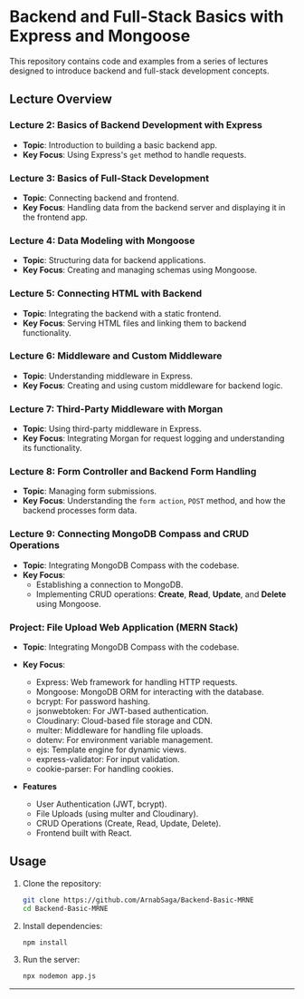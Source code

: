 # Backend and Full-Stack Basics with Express and Mongoose

This repository contains code and examples from a series of lectures designed to introduce backend and full-stack development concepts.

## Lecture Overview

### Lecture 2: Basics of Backend Development with Express
- **Topic**: Introduction to building a basic backend app.
- **Key Focus**: Using Express's `get` method to handle requests.

### Lecture 3: Basics of Full-Stack Development
- **Topic**: Connecting backend and frontend.
- **Key Focus**: Handling data from the backend server and displaying it in the frontend app.

### Lecture 4: Data Modeling with Mongoose
- **Topic**: Structuring data for backend applications.
- **Key Focus**: Creating and managing schemas using Mongoose.

### Lecture 5: Connecting HTML with Backend
- **Topic**: Integrating the backend with a static frontend.
- **Key Focus**: Serving HTML files and linking them to backend functionality.

### Lecture 6: Middleware and Custom Middleware
- **Topic**: Understanding middleware in Express.
- **Key Focus**: Creating and using custom middleware for backend logic.

### Lecture 7: Third-Party Middleware with Morgan
- **Topic**: Using third-party middleware in Express.
- **Key Focus**: Integrating Morgan for request logging and understanding its functionality.

### Lecture 8: Form Controller and Backend Form Handling
- **Topic**: Managing form submissions.
- **Key Focus**: Understanding the `form action`, `POST` method, and how the backend processes form data.

### Lecture 9: Connecting MongoDB Compass and CRUD Operations
- **Topic**: Integrating MongoDB Compass with the codebase.
- **Key Focus**:
   - Establishing a connection to MongoDB.
   - Implementing CRUD operations: **Create**, **Read**, **Update**, and **Delete** using Mongoose.

### Project: File Upload Web Application (MERN Stack)
- **Topic**: Integrating MongoDB Compass with the codebase.
- **Key Focus**:
   - Express: Web framework for handling HTTP requests.
   - Mongoose: MongoDB ORM for interacting with the database.
   - bcrypt: For password hashing.
   - jsonwebtoken: For JWT-based authentication.
   - Cloudinary: Cloud-based file storage and CDN.
   - multer: Middleware for handling file uploads.
   - dotenv: For environment variable management.
   - ejs: Template engine for dynamic views.
   - express-validator: For input validation.
   - cookie-parser: For handling cookies.

- **Features**
    - User Authentication (JWT, bcrypt).
    - File Uploads (using multer and Cloudinary).
    - CRUD Operations (Create, Read, Update, Delete).
    - Frontend built with React.

## Usage

1. Clone the repository:
    ```bash
    git clone https://github.com/ArnabSaga/Backend-Basic-MRNE
    cd Backend-Basic-MRNE
    ```
2. Install dependencies:
    ```bash
    npm install
    ```
3. Run the server:
    ```bash
    npx nodemon app.js
    ```

---